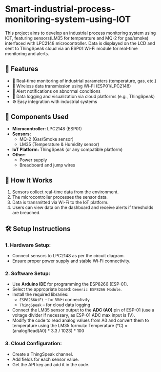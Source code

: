 # Smart-industrial-process-monitoring-system-using-IOT

This project aims to develop an industrial process monitoring system using IOT, featuring sensors(LM35 for temperature and MQ-2 for gas/smoke) interfaced with LPC2148 microcontroller. Data is displayed on the LCD and sent to ThingSpeak cloud via an ESP01 Wi-Fi module for real-time monitoring and alerts.  

## 🚀 Features

- 📡 Real-time monitoring of industrial parameters (temperature, gas, etc.)
- 📲 Wireless data transmission using Wi-Fi (ESP01/LPC2148)
- 🔔 Alert notifications on abnormal conditions
- 💾 Data logging and visualization via cloud platforms (e.g., ThingSpeak)
- ⚙️ Easy integration with industrial systems

## 🧰 Components Used

- **Microcontroller:** LPC2148 (ESP01)
- **Sensors:**
  - MQ-2 (Gas/Smoke sensor)
  - LM35 (Temperature & Humidity sensor)
- **IoT Platform:** ThingSpeak (or any compatible platform)
- **Other:**
  - Power supply
  - Breadboard and jump wires

## 🔧 How It Works

1. Sensors collect real-time data from the environment.
2. The microcontroller processes the sensor data.
3. Data is transmitted via Wi-Fi to the IoT platform.
4. Users can view data on the dashboard and receive alerts if thresholds are breached.

## 🛠️ Setup Instructions

### 1. Hardware Setup:
- Connect sensors to LPC2148 as per the circuit diagram.
- Ensure proper power supply and stable Wi-Fi connectivity.

### 2. Software Setup:
- Use **Arduino IDE** for programming the ESP8266 (ESP-01).
- Select the appropriate board: `Generic ESP8266 Module`.
- Install the required libraries:
  - `ESP8266WiFi` – for WiFi connectivity
  - `ThingSpeak` – for cloud data logging
- Connect the LM35 sensor output to the **ADC (A0)** pin of ESP-01 (use a voltage divider if necessary, as ESP-01 ADC max input is 1V).
- Modify the code to read analog values from A0 and convert them to temperature using the LM35 formula: Temperature (°C) = (analogRead(A0) * 3.3 / 1023) * 100

### 3. Cloud Configuration:
- Create a ThingSpeak channel.
- Add fields for each sensor value.
- Get the API key and add it in the code.




